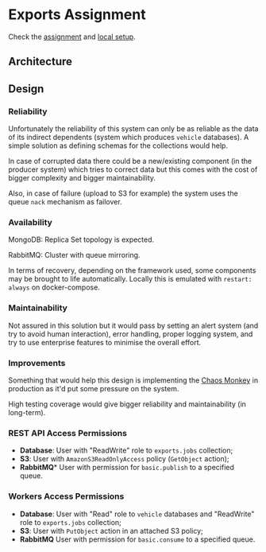 # Exports Assignment

Check the [assignment](ASSIGNMENT.md) and [local setup](SETUP.md).

## Architecture

## Design
### Reliability
Unfortunately the reliability of this system can only be as reliable as the data of its indirect dependents (system 
which produces `vehicle` databases). A simple solution as defining schemas for the collections would help.

In case of corrupted data there could be a new/existing component (in the producer system) which tries to correct data 
but this comes with the cost of bigger complexity and bigger maintainability.

Also, in case of failure (upload to S3 for example) the system uses the queue `nack` mechanism as failover.

### Availability
MongoDB: Replica Set topology is expected.

RabbitMQ: Cluster with queue mirroring.

In terms of recovery, depending on the framework used, some components may be brought to life automatically. Locally
this is emulated with `restart: always` on docker-compose.

### Maintainability
Not assured in this solution but it would pass by setting an alert system (and try to avoid human interaction), error 
handling, proper logging system, and try to use enterprise features to minimise the overall effort.

### Improvements
Something that would help this design is implementing the [Chaos Monkey](https://github.com/Netflix/chaosmonkey) in
production as it'd put some pressure on the system.

High testing coverage would give bigger reliability and maintainability (in long-term).
  
### REST API Access Permissions
* **Database**: User with "ReadWrite" role to `exports.jobs` collection;
* **S3**: User with `AmazonS3ReadOnlyAccess` policy (`GetObject` action);
* **RabbitMQ*** User with permission for `basic.publish` to a specified queue.

### Workers Access Permissions
* **Database**: User with "Read" role to `vehicle` databases and "ReadWrite" role to `exports.jobs` collection;
* **S3**: User with `PutObject` action in an attached S3 policy;
* **RabbitMQ** User with permission for `basic.consume` to a specified queue.